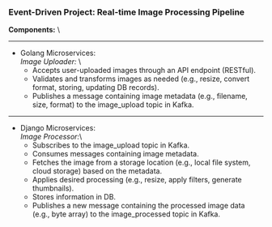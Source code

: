 ### Event-Driven Project: Real-time Image Processing Pipeline

**Components:** \

***
* Golang Microservices:\
_Image Uploader:_ \
    * Accepts user-uploaded images through an API endpoint (RESTful).
    * Validates and transforms images as needed (e.g., resize, convert format, storing, updating DB records).
    * Publishes a message containing image metadata (e.g., filename, size, format) to the image_upload topic in Kafka.
***


* Django Microservices:\
_Image Processor:_\
    * Subscribes to the image_upload topic in Kafka.
    * Consumes messages containing image metadata.
    * Fetches the image from a storage location (e.g., local file system, cloud storage) based on the metadata.
    * Applies desired processing (e.g., resize, apply filters, generate thumbnails).
    * Stores information in DB.
    * Publishes a new message containing the processed image data (e.g., byte array) to the image_processed topic in Kafka.